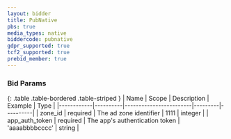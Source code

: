 ```yaml
---
layout: bidder
title: PubNative
pbs: true
media_types: native
biddercode: pubnative
gdpr_supported: true
tcf2_supported: true
prebid_member: true
---
```


### Bid Params

{: .table .table-bordered .table-striped }
| Name       | Scope    | Description            | Example | Type     |
|------------|----------|------------------------|---------|----------|
| zone_id | required | The ad zone identifier | 1111 | integer |
| app_auth_token | required | The app's authentication token | 'aaaabbbbcccc' | string |

